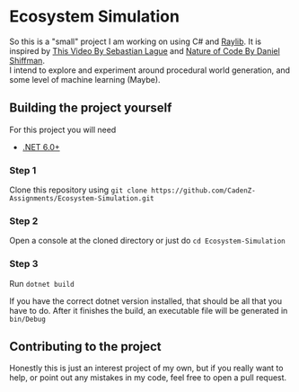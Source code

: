 ﻿# Ecosystem Simulation
  
So this is a "small" project I am working on using C# and [Raylib](https://www.raylib.com/). It is inspired by [This Video By Sebastian Lague](https://www.youtube.com/watch?v=r_It_X7v-1E) and [Nature of Code By Daniel Shiffman](https://www.youtube.com/watch?v=6vX8wT1G798&list=PLRqwX-V7Uu6aFlwukCmDf0-1-uSR7mklK).  
I intend to explore and experiment around procedural world generation, and some level of machine learning (Maybe).

## Building the project yourself
For this project you will need
- [.NET 6.0+](https://dotnet.microsoft.com/en-us/download)

### Step 1
Clone this repository using `git clone https://github.com/CadenZ-Assignments/Ecosystem-Simulation.git`
### Step 2
Open a console at the cloned directory or just do `cd Ecosystem-Simulation`
### Step 3
Run `dotnet build`  

If you have the correct dotnet version installed, that should be all that you have to do. After it finishes the build, an executable file will be generated in `bin/Debug`

## Contributing to the project
Honestly this is just an interest project of my own, but if you really want to help, or point out any mistakes in my code, feel free to open a pull request.